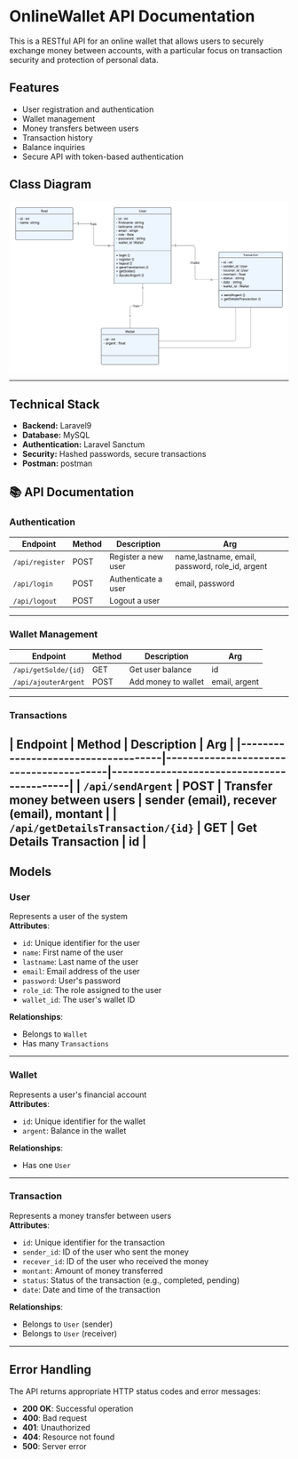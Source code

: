 # OnlineWallet API Documentation

This is a RESTful API for an online wallet that allows users to securely exchange money between accounts, with a particular focus on transaction security and protection of personal data.

## Features
- User registration and authentication
- Wallet management
- Money transfers between users
- Transaction history
- Balance inquiries
- Secure API with token-based authentication

## Class Diagram
![Class Diagram](./WalletOnline/public/UMLclass.png)  

---

## Technical Stack
- **Backend:** Laravel9 
- **Database:** MySQL
- **Authentication:** Laravel Sanctum
- **Security:** Hashed passwords, secure transactions
- **Postman:** postman

## 📚 API Documentation 
  
### Authentication 

| Endpoint         | Method | Description          |  Arg                                             |
|------------------|--------|----------------------|--------------------------------------------------| 
| `/api/register`  | POST   | Register a new user  |  name,lastname, email, password, role_id, argent |                                                                
| `/api/login`     | POST   | Authenticate a user  |  email, password                                 |
| `/api/logout`    | POST   | Logout a user        |                                                  |


---
### Wallet Management 

| Endpoint              | Method | Description          |  Arg              |
|-----------------------|--------|----------------------|-------------------| 
| `/api/getSolde/{id}`  | GET    | Get user balance     |  id               |                                                                
| `/api/ajouterArgent`  | POST   | Add money to wallet  |  email, argent    |
---
### Transactions 

| Endpoint                           | Method | Description                   |  Arg                                      |
|------------------------------------|----------------------------------------|-------------------------------------------| 
| `/api/sendArgent`                  | POST   | Transfer money between users  |  sender (email), recever (email), montant | 
| `/api/getDetailsTransaction/{id}`  | GET    | Get Details Transaction       |  id |                                                              
---

## Models

### User
Represents a user of the system  
**Attributes**:  
- `id`: Unique identifier for the user  
- `name`: First name of the user  
- `lastname`: Last name of the user  
- `email`: Email address of the user  
- `password`: User's password  
- `role_id`: The role assigned to the user  
- `wallet_id`: The user's wallet ID  

**Relationships**:    
- Belongs to `Wallet`
- Has many `Transactions`

---

### Wallet
Represents a user's financial account  
**Attributes**:  
- `id`: Unique identifier for the wallet  
- `argent`: Balance in the wallet  

**Relationships**:  
- Has one `User`

---

### Transaction
Represents a money transfer between users  
**Attributes**:  
- `id`: Unique identifier for the transaction  
- `sender_id`: ID of the user who sent the money  
- `recever_id`: ID of the user who received the money  
- `montant`: Amount of money transferred  
- `status`: Status of the transaction (e.g., completed, pending)  
- `date`: Date and time of the transaction  

**Relationships**:  
- Belongs to `User` (sender)  
- Belongs to `User` (receiver)

---

## Error Handling

The API returns appropriate HTTP status codes and error messages:

- **200 OK**: Successful operation  
- **400**: Bad request   
- **401**: Unauthorized   
- **404**: Resource not found  
- **500**: Server error

